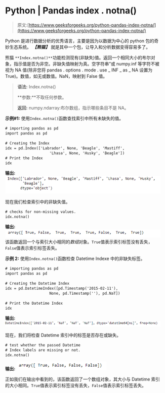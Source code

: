 # Python | Pandas index . notna()

> 原文:[https://www.geeksforgeeks.org/python-pandas-index-notna/](https://www.geeksforgeeks.org/python-pandas-index-notna/)

Python 是进行数据分析的优秀语言，主要是因为以数据为中心的 python 包的奇妙生态系统。 ***【熊猫】*** 就是其中一个包，让导入和分析数据变得容易多了。

熊猫 `**Index.notna()**`功能检测现有(非缺失)值。返回一个相同大小的布尔对象，指示值是否为非空。非缺失值映射为真。空字符串”或 numpy.inf 等字符不被视为 NA 值(除非您将 pandas . options . mode . use _ INF _ as _ NA 设置为 True)。数值，如无或数值。NaN，映射到 False 值。

> **语法:** Index.notna()
> 
> **参数:**不取任何参数。
> 
> **返回:** numpy.ndarray:布尔数组，指示哪些条目不是 NA。

**示例#1:** 使用`Index.notna()`函数查找索引中所有未缺失的值。

```
# importing pandas as pd
import pandas as pd

# Creating the Index
idx = pd.Index(['Labrador', None, 'Beagle', 'Mastiff',
                    'Lhasa', None, 'Husky', 'Beagle'])
# Print the Index
idx
```

**输出:**
![](img/417efa48b93049a6a07a66e03064c56a.png)

现在我们检查索引中的非缺失值。

```
# checks for non-missing values.
idx.notna()
```

**输出:**
![](img/c52bdd47d11b79d88262e66b84f7bc3c.png)
该函数返回一个与索引大小相同的*数组*对象。`True`值表示索引标签没有丢失，`False`值表示索引标签丢失。

**示例 2:** 使用`Index.notna()`函数检查 Datetime Indexe 中的非缺失标签。

```
# importing pandas as pd
import pandas as pd

# Creating the Datetime Index
idx = pd.DatetimeIndex([pd.Timestamp('2015-02-11'), 
                    None, pd.Timestamp(''), pd.NaT])

# Print the Datetime Index
idx
```

**输出:**
![](img/a89d26a278de4b85f55465573fb65e55.png)

现在，我们将检查 Datetime 索引中的标签是否存在或缺失。

```
# test whether the passed Datetime 
# Index labels are missing or not.
idx.notna()
```

**输出:**
![](img/5d740c8e5eeed5d07dee696867fb533b.png)

正如我们在输出中看到的，该函数返回了一个数组对象，其大小与 Datetime 索引的大小相同。`True`值表示索引标签没有丢失，`False`值表示索引标签丢失。